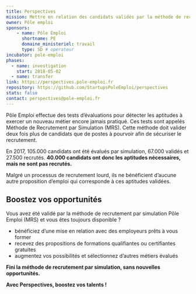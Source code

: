 ```yaml
---
title: Perspectives
mission: Mettre en relation des candidats validés par la méthode de recrutement par simulation, avec des employeurs et des formations à la recherche de leurs aptitudes
owner: Pôle emploi
sponsors: 
    - name: Pôle Emploi
      shortname: PE
      domaine_ministeriel: travail
      type: SD # operateur
incubator: pole-emploi
phases:
  - name: investigation
    start: 2018-05-02
  - name: transfer
link: https://perspectives.pole-emploi.fr
repository: https://github.com/StartupsPoleEmploi/perspectives
stats: false
contact: perspectives@pole-emploi.fr
---
```


Pôle Emploi effectue des tests d’évaluations pour détecter les aptitudes à exercer un nouveau métier encore jamais pratiqué.
Ces tests sont appelés Méthode de Recrutement par Simulation (MRS). Cette méthode doit valider deux fois plus de candidats que de postes à pourvoir afin de sécuriser le recrutement.

En 2017, 105.000 candidats ont été évalués par simulation, 67.000 validés et 27.500 recrutés. **40.000 candidats ont donc les aptitudes nécessaires, mais ne sont pas recrutés.**

Malgré un processus de recrutement lourd, ils ne bénéficient d’aucune autre proposition d’emploi qui corresponde à ces aptitudes validées.

## Boostez vos opportunités ##
Vous avez été validé par la méthode de recrutement par simulation Pôle Emploi (MRS) et vous êtes toujours disponible ?
- bénéficiez d’une mise en relation avec des employeurs prêts à vous former
- recevez des propositions de formations qualifiantes ou certifiantes gratuites
- augmentez vos possibilités et sélectionnez d’autres métiers évalués


**Fini la méthode de recrutement par simulation, sans nouvelles opportunités.**

**Avec Perspectives, boostez vos talents !**
